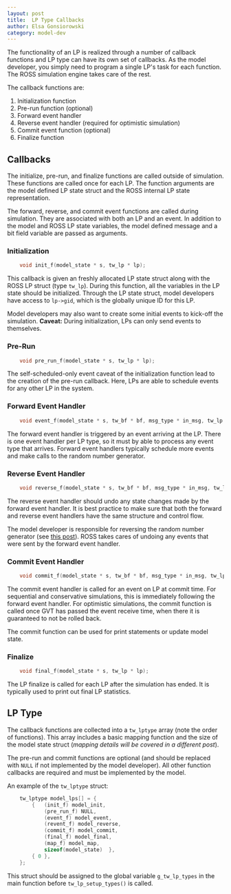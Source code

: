 ```yaml
---
layout: post
title:  LP Type Callbacks
author: Elsa Gonsiorowski
category: model-dev
---
```


The functionality of an LP is realized through a number of callback functions and LP type can have its own set of callbacks.
As the model developer, you simply need to program a single LP's task for each function.
The ROSS simulation engine takes care of the rest.

The callback functions are:

1. Initialization function
2. Pre-run function (optional)
2. Forward event handler
2. Reverse event handler (required for optimistic simulation)
2. Commit event function (optional)
2. Finalize function

## Callbacks

The initialize, pre-run, and finalize functions are called outside of simulation.
These functions are called once for each LP.
The function arguments are the model defined LP state struct and the ROSS internal LP state representation.

The forward, reverse, and commit event functions are called during simulation.
They are associated with both an LP and an event.
In addition to the model and ROSS LP state variables, the model defined message and a bit field variable are passed as arguments.

### Initialization

```C
    void init_f(model_state * s, tw_lp * lp);
```

This callback is given an freshly allocated LP state struct along with the ROSS LP struct (type `tw_lp`).
During this function, all the variables in the LP state should be initialized.
Through the LP state struct, model developers have access to `lp->gid`, which is the globally unique ID for this LP.

Model developers may also want to create some initial events to kick-off the simulation.
**Caveat:** During initialization, LPs can only send events to themselves.

### Pre-Run

```C
    void pre_run_f(model_state * s, tw_lp * lp);
```

The self-scheduled-only event caveat of the initialization function lead to the creation of the pre-run callback.
Here, LPs are able to schedule events for any other LP in the system.

### Forward Event Handler

```C
    void event_f(model_state * s, tw_bf * bf, msg_type * in_msg, tw_lp * lp);
```

The forward event handler is triggered by an event arriving at the LP.
There is one event handler per LP type, so it must by able to process any event type that arrives.
Forward event handlers typically schedule more events and make calls to the random number generator.

### Reverse Event Handler

```C
    void reverse_f(model_state * s, tw_bf * bf, msg_type * in_msg, tw_lp * lp);
```

The reverse event handler should undo any state changes made by the forward event handler.
It is best practice to make sure that both the forward and reverse event handlers have the same structure and control flow.

The model developer is responsible for reversing the random number generator (see [this post](http://carothersc.github.io/ROSS/feature/random-numbers.html)).
ROSS takes cares of undoing any events that were sent by the forward event handler.

### Commit Event Handler

```C
    void commit_f(model_state * s, tw_bf * bf, msg_type * in_msg, tw_lp * lp);
```

The commit event handler is called for an event on LP at commit time.
For sequential and conservative simulations, this is immediately following the forward event handler.
For optimistic simulations, the commit function is called once GVT has passed the event receive time, when there it is guaranteed to not be rolled back.

The commit function can be used for print statements or update model state.

### Finalize

```C
    void final_f(model_state * s, tw_lp * lp);
```

The LP finalize is called for each LP after the simulation has ended.
It is typically used to print out final LP statistics.

## LP Type

The callback functions are collected into a `tw_lptype` array (note the order of functions).
This array includes a basic mapping function and the size of the model state struct (*mapping details will be covered in a different post*).

The pre-run and commit functions are optional (and should be replaced with `NULL` if not implemented by the model developer).
All other function callbacks are required and must be implemented by the model.

An example of the `tw_lptype` struct:

```C
    tw_lptype model_lps[] = {
        {   (init_f) model_init,
            (pre_run_f) NULL,
            (event_f) model_event,
            (revent_f) model_reverse,
            (commit_f) model_commit,
            (final_f) model_final,
            (map_f) model_map,
            sizeof(model_state)  },
        { 0 },
    };
```

This struct should be assigned to the global variable `g_tw_lp_types` in the main function before `tw_lp_setup_types()` is called.
